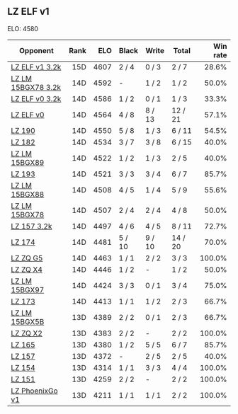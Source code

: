 ## LZ ELF v1 ##

ELO: 4580

Opponent | Rank | ELO | Black | Write | Total | Win rate
---------|-----:|----:|-------|-------|-------|-------:
[LZ ELF v1 3.2k](LZ%20ELF%20v1%203.2k.md) | 15D | 4607 | 2 / 4 | 0 / 3 | 2 / 7 | 28.6%
[LZ LM 15BGX78 3.2k](LZ%20LM%2015BGX78%203.2k.md) | 14D | 4592 | - | 1 / 2 | 1 / 2 | 50.0%
[LZ ELF v0 3.2k](LZ%20ELF%20v0%203.2k.md) | 14D | 4586 | 1 / 2 | 0 / 1 | 1 / 3 | 33.3%
[LZ ELF v0](LZ%20ELF%20v0.md) | 14D | 4564 | 4 / 8 | 8 / 13 | 12 / 21 | 57.1%
[LZ 190](LZ%20190.md) | 14D | 4550 | 5 / 8 | 1 / 3 | 6 / 11 | 54.5%
[LZ 182](LZ%20182.md) | 14D | 4534 | 3 / 7 | 3 / 8 | 6 / 15 | 40.0%
[LZ LM 15BGX89](LZ%20LM%2015BGX89.md) | 14D | 4522 | 1 / 2 | 1 / 3 | 2 / 5 | 40.0%
[LZ 193](LZ%20193.md) | 14D | 4521 | 3 / 3 | 3 / 4 | 6 / 7 | 85.7%
[LZ LM 15BGX88](LZ%20LM%2015BGX88.md) | 14D | 4508 | 4 / 5 | 1 / 4 | 5 / 9 | 55.6%
[LZ LM 15BGX78](LZ%20LM%2015BGX78.md) | 14D | 4507 | 2 / 4 | 2 / 4 | 4 / 8 | 50.0%
[LZ 157 3.2k](LZ%20157%203.2k.md) | 14D | 4497 | 4 / 6 | 4 / 5 | 8 / 11 | 72.7%
[LZ 174](LZ%20174.md) | 14D | 4481 | 5 / 10 | 9 / 10 | 14 / 20 | 70.0%
[LZ ZQ G5](LZ%20ZQ%20G5.md) | 14D | 4463 | 1 / 1 | 2 / 2 | 3 / 3 | 100.0%
[LZ ZQ X4](LZ%20ZQ%20X4.md) | 14D | 4446 | 1 / 2 | - | 1 / 2 | 50.0%
[LZ LM 15BGX97](LZ%20LM%2015BGX97.md) | 14D | 4424 | 3 / 3 | 0 / 1 | 3 / 4 | 75.0%
[LZ 173](LZ%20173.md) | 14D | 4413 | 1 / 1 | 1 / 2 | 2 / 3 | 66.7%
[LZ LM 15BGX5B](LZ%20LM%2015BGX5B.md) | 13D | 4389 | 2 / 2 | 0 / 1 | 2 / 3 | 66.7%
[LZ ZQ X2](LZ%20ZQ%20X2.md) | 13D | 4383 | 2 / 2 | - | 2 / 2 | 100.0%
[LZ 165](LZ%20165.md) | 13D | 4380 | 1 / 2 | 5 / 5 | 6 / 7 | 85.7%
[LZ 157](LZ%20157.md) | 13D | 4372 | - | 2 / 5 | 2 / 5 | 40.0%
[LZ 154](LZ%20154.md) | 13D | 4314 | 1 / 1 | 3 / 3 | 4 / 4 | 100.0%
[LZ 151](LZ%20151.md) | 13D | 4259 | 2 / 2 | - | 2 / 2 | 100.0%
[LZ PhoenixGo v1](LZ%20PhoenixGo%20v1.md) | 13D | 4211 | 1 / 1 | 1 / 1 | 2 / 2 | 100.0%

